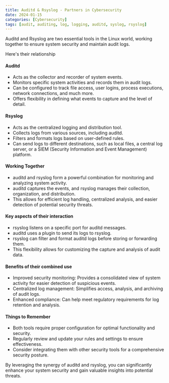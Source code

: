 ```yaml
---
title: Auditd & Rsyslog - Partners in Cybersecurity
date: 2024-01-15
categories: [Cybersecurity]
tags: [audit, auditing, log, logging, auditd, syslog, rsyslog] 
---
```


Auditd and Rsyslog are two essential tools in the Linux world, working together to ensure system security and maintain audit logs.

Here's their relationship

#### Auditd

- Acts as the collector and recorder of system events.
- Monitors specific system activities and records them in audit logs.
- Can be configured to track file access, user logins, process executions, network connections, and much more.
- Offers flexibility in defining what events to capture and the level of detail.

#### Rsyslog

- Acts as the centralized logging and distribution tool.
- Collects logs from various sources, including auditd.
- Filters and formats logs based on user-defined rules.
- Can send logs to different destinations, such as local files, a central log server, or a SIEM (Security Information and Event Management) platform.

#### Working Together

- auditd and rsyslog form a powerful combination for monitoring and analyzing system activity.
- auditd captures the events, and rsyslog manages their collection, organization, and distribution.
- This allows for efficient log handling, centralized analysis, and easier detection of potential security threats.

#### Key aspects of their interaction

- rsyslog listens on a specific port for auditd messages.
- auditd uses a plugin to send its logs to rsyslog.
- rsyslog can filter and format auditd logs before storing or forwarding them.
- This flexibility allows for customizing the capture and analysis of audit data.

#### Benefits of their combined use

- Improved security monitoring: Provides a consolidated view of system activity for easier detection of suspicious events.
- Centralized log management: Simplifies access, analysis, and archiving of audit logs.
- Enhanced compliance: Can help meet regulatory requirements for log retention and analysis.

#### Things to Remember

- Both tools require proper configuration for optimal functionality and security.
- Regularly review and update your rules and settings to ensure effectiveness.
- Consider integrating them with other security tools for a comprehensive security posture.

By leveraging the synergy of auditd and rsyslog, you can significantly enhance your system security and gain valuable insights into potential threats.
